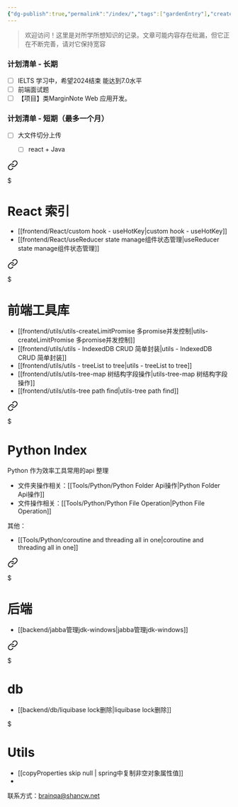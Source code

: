 ```yaml
---
{"dg-publish":true,"permalink":"/index/","tags":["gardenEntry"],"created":"2024-02-20T10:36:45.638+08:00","updated":"2024-02-26T15:56:04.749+08:00"}
---
```


> 欢迎访问！这里是对所学所想知识的记录。文章可能内容存在纰漏，但它正在不断完善，请对它保持宽容
### 计划清单 - 长期
- [ ] IELTS 学习中，希望2024结束 能达到7.0水平
- [ ] 前端面试题
- [ ] 【项目】类MarginNote Web 应用开发。

### 计划清单 - 短期（最多一个月）
+ [ ] 大文件切分上传
	+ [ ] react + Java 


<div class="transclusion internal-embed is-loaded"><a class="markdown-embed-link" href="/frontend/react/react/" aria-label="Open link"><svg xmlns="http://www.w3.org/2000/svg" width="24" height="24" viewBox="0 0 24 24" fill="none" stroke="currentColor" stroke-width="2" stroke-linecap="round" stroke-linejoin="round" class="svg-icon lucide-link"><path d="M10 13a5 5 0 0 0 7.54.54l3-3a5 5 0 0 0-7.07-7.07l-1.72 1.71"></path><path d="M14 11a5 5 0 0 0-7.54-.54l-3 3a5 5 0 0 0 7.07 7.07l1.71-1.71"></path></svg></a><div class="markdown-embed">

$<div class="markdown-embed-title">

# React 索引

</div>





+ [[frontend/React/custom hook - useHotKey\|custom hook - useHotKey]]
+ [[frontend/React/useReducer state manage组件状态管理\|useReducer state manage组件状态管理]]


</div></div>



<div class="transclusion internal-embed is-loaded"><a class="markdown-embed-link" href="/frontend/utils/index/" aria-label="Open link"><svg xmlns="http://www.w3.org/2000/svg" width="24" height="24" viewBox="0 0 24 24" fill="none" stroke="currentColor" stroke-width="2" stroke-linecap="round" stroke-linejoin="round" class="svg-icon lucide-link"><path d="M10 13a5 5 0 0 0 7.54.54l3-3a5 5 0 0 0-7.07-7.07l-1.72 1.71"></path><path d="M14 11a5 5 0 0 0-7.54-.54l-3 3a5 5 0 0 0 7.07 7.07l1.71-1.71"></path></svg></a><div class="markdown-embed">

$<div class="markdown-embed-title">

# 前端工具库

</div>



+ [[frontend/utils/utils-createLimitPromise 多promise并发控制\|utils-createLimitPromise 多promise并发控制]]
+ [[frontend/utils/utils - IndexedDB CRUD 简单封装\|utils - IndexedDB CRUD 简单封装]]
+ [[frontend/utils/utils - treeList to tree\|utils - treeList to tree]]
+ [[frontend/utils/utils-tree-map 树结构字段操作\|utils-tree-map 树结构字段操作]]
+ [[frontend/utils/utils-tree path find\|utils-tree path find]]


</div></div>


<div class="transclusion internal-embed is-loaded"><a class="markdown-embed-link" href="/tools/python/index/" aria-label="Open link"><svg xmlns="http://www.w3.org/2000/svg" width="24" height="24" viewBox="0 0 24 24" fill="none" stroke="currentColor" stroke-width="2" stroke-linecap="round" stroke-linejoin="round" class="svg-icon lucide-link"><path d="M10 13a5 5 0 0 0 7.54.54l3-3a5 5 0 0 0-7.07-7.07l-1.72 1.71"></path><path d="M14 11a5 5 0 0 0-7.54-.54l-3 3a5 5 0 0 0 7.07 7.07l1.71-1.71"></path></svg></a><div class="markdown-embed">

$<div class="markdown-embed-title">

# Python Index

</div>



Python 作为效率工具常用的api 整理
+ 文件夹操作相关：[[Tools/Python/Python Folder Api操作\|Python Folder Api操作]]
+ 文件操作相关：[[Tools/Python/Python File Operation\|Python File Operation]]

其他：
+ [[Tools/Python/coroutine and threading all in one\|coroutine and threading all in one]]

</div></div>


<div class="transclusion internal-embed is-loaded"><a class="markdown-embed-link" href="/backend/index/" aria-label="Open link"><svg xmlns="http://www.w3.org/2000/svg" width="24" height="24" viewBox="0 0 24 24" fill="none" stroke="currentColor" stroke-width="2" stroke-linecap="round" stroke-linejoin="round" class="svg-icon lucide-link"><path d="M10 13a5 5 0 0 0 7.54.54l3-3a5 5 0 0 0-7.07-7.07l-1.72 1.71"></path><path d="M14 11a5 5 0 0 0-7.54-.54l-3 3a5 5 0 0 0 7.07 7.07l1.71-1.71"></path></svg></a><div class="markdown-embed">

$<div class="markdown-embed-title">

# 后端

</div>



+ [[backend/jabba管理jdk-windows\|jabba管理jdk-windows]]


<div class="transclusion internal-embed is-loaded"><a class="markdown-embed-link" href="/backend/db/index/" aria-label="Open link"><svg xmlns="http://www.w3.org/2000/svg" width="24" height="24" viewBox="0 0 24 24" fill="none" stroke="currentColor" stroke-width="2" stroke-linecap="round" stroke-linejoin="round" class="svg-icon lucide-link"><path d="M10 13a5 5 0 0 0 7.54.54l3-3a5 5 0 0 0-7.07-7.07l-1.72 1.71"></path><path d="M14 11a5 5 0 0 0-7.54-.54l-3 3a5 5 0 0 0 7.07 7.07l1.71-1.71"></path></svg></a><div class="markdown-embed">

$<div class="markdown-embed-title">

# db

</div>



+ [[backend/db/liquibase lock删除\|liquibase lock删除]]

</div></div>


<div class="transclusion internal-embed is-loaded"><div class="markdown-embed">

$<div class="markdown-embed-title">

# Utils

</div>


+ [[copyProperties skip null \| spring中复制非空对象属性值]]
+ 

</div></div>


</div></div>

联系方式：brainqa@shancw.net


